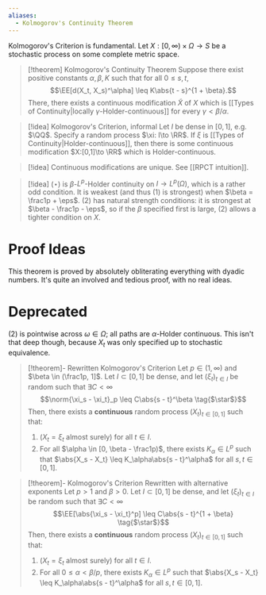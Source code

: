 ```yaml
---
aliases:
  - Kolmogorov's Continuity Theorem
---
```

Kolmogorov's Criterion is fundamental. Let $X:[0,\infty)\times \Omega\to S$ be a stochastic process on some complete metric space.

> [!theorem] Kolmogorov's Continuity Theorem
> Suppose there exist positive constants $\alpha, \beta, K$ such that for all $0\leq s,t$, $$\EE[d(X_t, X_s)^\alpha] \leq K\abs{t - s}^{1 + \beta}.$$ There, there exists a continuous modification $\tilde{X}$ of $X$ which is [[Types of Continuity|locally $\gamma$-Holder-continuous]] for every $\gamma < \beta/\alpha$.

>[!idea] Kolmogorov's Criterion, informal
>Let $I$ be dense in $[0,1]$, e.g. $\QQ$. Specify a random process $\xi: I\to \RR$. If $\xi$ is [[Types of Continuity|Holder-continuous]], then there is some continuous modification $X:[0,1]\to \RR$ which is Holder-continuous.

>[!idea] Continuous modifications are unique.
>See [[RPCT intuition]].

>[!idea]
>$(\star)$ is $\beta$-$L^p$-Holder continuity on $I \to L^p(\Omega)$, which is a rather odd condition. It is weakest (and thus (1) is strongest) when $\beta = \frac1p + \eps$. (2) has natural strength conditions: it is strongest at $\beta - \frac1p - \eps$, so if the $\beta$ specified first is large, (2) allows a tighter condition on $X$.

# Proof Ideas

This theorem is proved by absolutely obliterating everything with dyadic numbers. It's quite an involved and tedious proof, with no real ideas.

# Deprecated

(2) is pointwise across $\omega\in \Omega$; all paths are $\alpha$-Holder continuous. This isn't that deep though, because $X_t$ was only specified up to stochastic equivalence.

> [!theorem]- Rewritten Kolmogorov's Criterion
> Let $p \in (1,\infty)$ and $\beta \in (\frac1p, 1]$. Let $I\subset [0,1]$ be dense, and let $(\xi_t)_{t\in I}$ be random such that $\exists C  < \infty$
> $$\norm{\xi_s - \xi_t}_p \leq C\abs{s - t}^\beta \tag{$\star$}$$
> Then, there exists a **continuous** random process $(X_t)_{t\in [0,1]}$ such that:
> 1. ($X_t = \xi_t$ almost surely) for all $t\in I$.
> 2. For all $\alpha \in [0, \beta - \frac1p)$, there exists $K_\alpha \in L^p$ such that $\abs{X_s - X_t} \leq K_\alpha\abs{s - t}^\alpha$ for all $s, t \in [0,1]$.

> [!theorem]- Kolmogorov's Criterion Rewritten with alternative exponents
> Let $p > 1$ and $\beta > 0$. Let $I\subset [0,1]$ be dense, and let $(\xi_t)_{t\in I}$ be random such that $\exists C  < \infty$
> $$\EE[\abs{\xi_s - \xi_t}^p] \leq C\abs{s - t}^{1 + \beta} \tag{$\star$}$$
> Then, there exists a **continuous** random process $(X_t)_{t\in [0,1]}$ such that:
> 1. ($X_t = \xi_t$ almost surely) for all $t\in I$.
> 2. For all $0\leq \alpha < \beta/p$, there exists $K_\alpha \in L^p$ such that $\abs{X_s - X_t} \leq K_\alpha\abs{s - t}^\alpha$ for all $s, t \in [0,1]$.